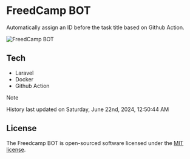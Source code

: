 # FreedCamp BOT

Automatically assign an ID before the task title based on Github Action.

![FreedCamp BOT](https://repository-images.githubusercontent.com/737932867/7d34798b-2680-471c-b089-a78a718d3d6a)

## Tech

- Laravel
- Docker
- Github Action

> [!NOTE]  
> History last updated on Saturday, June 22nd, 2024, 12:50:44 AM

## License

The Freedcamp BOT is open-sourced software licensed under the [MIT license](https://opensource.org/licenses/MIT).
